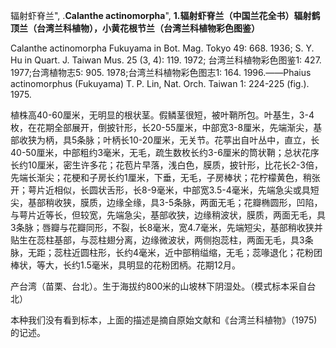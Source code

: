 辐射虾脊兰",
.**Calanthe actinomorpha**",
**1.辐射虾脊兰（中国兰花全书）辐射鹤顶兰（台湾兰科植物），小黄花根节兰（台湾兰科植物彩色图鉴）**

Calanthe actinomorpha Fukuyama in Bot. Mag. Tokyo 49: 668. 1936; S. Y. Hu in Quart. J. Taiwan Mus. 25 (3, 4): 119. 1972; 台湾兰科植物彩色图鉴1: 427. 1977;台湾植物志5: 905. 1978;台湾兰科植物彩色图志1: 164. 1996.——Phaius actinomorphus (Fukuyama) T. P. Lin, Nat. Orch. Taiwan 1: 224-225 (fig.). 1975.

植株高40-60厘米，无明显的根状茎。假鳞茎很短，被叶鞘所包。叶基生，3-4枚，在花期全部展开，倒披针形，长20-55厘米，中部宽3-8厘米，先端渐尖，基部收狭为柄，具5条脉；叶柄长10-20厘米，无关节。花葶出自叶丛中，直立，长40-50厘米，中部粗约3毫米，无毛，疏生数枚长约3-6厘米的筒状鞘；总状花序长约10厘米，密生许多花；花苞片早落，浅白色，膜质，披针形，比花长2-3倍，先端长渐尖；花梗和子房长约1厘米，下垂，无毛，子房棒状；花柠檬黄色，稍张开；萼片近相似，长圆状舌形，长8-9毫米，中部宽3.5-4毫米，先端急尖或具短尖，基部稍收狭，膜质，边缘全缘，具3-5条脉，两面无毛；花瓣椭圆形，凹陷，与萼片近等长，但较宽，先端急尖，基部收狭，边缘稍波状，膜质，两面无毛，具3条脉；唇瓣与花瓣同形，不裂，长8毫米，宽4.7毫米，先端短尖，基部稍收狭并贴生在蕊柱基部，与蕊柱翅分离，边缘微波状，两侧抱蕊柱，两面无毛，具3条脉，无距；蕊柱近圆柱形，长约4毫米，近中部稍缢缩，无毛；蕊喙退化；花粉团棒状，等大，长约1.5毫米，具明显的花粉团柄。花期12月。

产台湾（苗栗、台北）。生于海拔约800米的山坡林下阴湿处。（模式标本采自台北）

本种我们没有看到标本，上面的描述是摘自原始文献和《台湾兰科植物》（1975)的记述。
